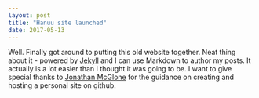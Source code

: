 ```yaml
---
layout: post
title: "Hanuu site launched"
date: 2017-05-13
---
```


Well. Finally got around to putting this old website together.
Neat thing about it - powered by [Jekyll](http://jekyllrb.com) and I can use Markdown to author my posts.
It actually is a lot easier than I thought it was going to be.
I want to give special thanks to [Jonathan McGlone](http://jmcglone.com/guides/github-pages/) for the guidance on creating and hosting a personal site on github.